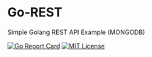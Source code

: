 # Go-REST
Simple Golang REST API Example (MONGODB)

[![Go Report Card](https://goreportcard.com/badge/github.com/ZeuCxb/Go-REST)](https://goreportcard.com/report/github.com/ZeuCxb/Go-REST)
[![MIT License](https://img.shields.io/badge/license-MIT-blue.svg)](https://github.com/ZeuCxb/Go-REST/blob/master/LICENSE)
